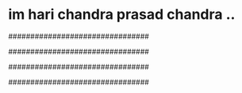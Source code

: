 # im hari chandra prasad chandra ..
################################

################################

################################

################################
